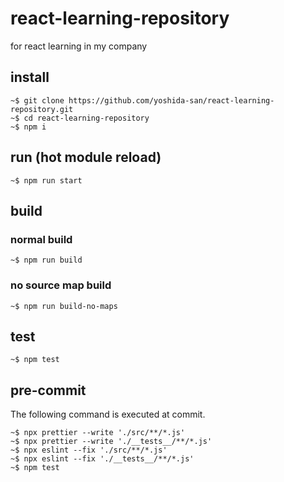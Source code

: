 # react-learning-repository

for react learning in my company

## install

```
~$ git clone https://github.com/yoshida-san/react-learning-repository.git
~$ cd react-learning-repository
~$ npm i
```

## run (hot module reload)

```
~$ npm run start
```

## build

### normal build

```
~$ npm run build
```

### no source map build

```
~$ npm run build-no-maps
```

## test

```
~$ npm test
```

## pre-commit

The following command is executed at commit.

```
~$ npx prettier --write './src/**/*.js'
~$ npx prettier --write './__tests__/**/*.js'
~$ npx eslint --fix './src/**/*.js'
~$ npx eslint --fix './__tests__/**/*.js'
~$ npm test
```
